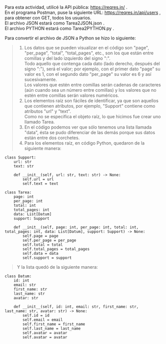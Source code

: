 Para esta actividad, utilicé la API pública: https://reqres.in/ . <br>
En el programa Postman, puse la siguiente URL: https://reqres.in/api/users , para obtener con GET, todos los usuarios. <br> 
El archivo JSON estará como Tarea2JSON.json . <br>
El archivo PYTHON estará como Tarea2PYTHON.py .

Para convertir el archivo de JSON a Python se hizo lo siguiente: <br> 
>1. Los datos que se pueden visualizar en el código son "page", "per_page", "total", "total_pages", etc., son los que están entre comillas y del lado izquierdo del signo ":".
<br>Todo aquello que contenga cada dato (lado derecho, después del signo ":"), será el valor; por ejemplo, con el primer dato "page" su valor es 1, con el segundo dato "per_page" su valor es 6 y así sucesivamente.
<br>Los valores que estén entre comillas serán cadenas de caracteres (aún cuando sea un número entre comillas) y los valores que no estén entre comillas serán valores numéricos.
>2. Los elementos raíz son fáciles de identificar, ya que son aquellos que contienen atributos, por ejemplo, "Support" contiene como atributos "url" y "text". <br> Como no se especifica el objeto raíz, lo que hicimos fue crear uno llamado Tarea.
>3. En el código podemos ver que sólo tenemos una lista llamada "data", ésta se pudo diferenciar de las demás porque sus datos están entre dos corchetes.
>4. Para los elementos raíz, en código Python, quedaron de la siguiente manera: <br>
```
class Support:
    url: str
    text: str

    def __init__(self, url: str, text: str) -> None:
        self.url = url
        self.text = text

```
```
class Tarea:
    page: int
    per_page: int
    total: int
    total_pages: int
    data: List[Datum]
    support: Support

    def __init__(self, page: int, per_page: int, total: int, total_pages: int, data: List[Datum], support: Support) -> None:
        self.page = page
        self.per_page = per_page
        self.total = total
        self.total_pages = total_pages
        self.data = data
        self.support = support
```
>Y la lista quedó de la siguiente manera: <br>
```
class Datum:
    id: int
    email: str
    first_name: str
    last_name: str
    avatar: str

    def __init__(self, id: int, email: str, first_name: str, last_name: str, avatar: str) -> None:
        self.id = id
        self.email = email
        self.first_name = first_name
        self.last_name = last_name
        self.avatar = avatar
        self.avatar = avatar
```
